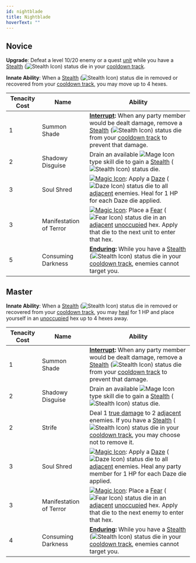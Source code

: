 ```yaml
---
id: nightblade
title: Nightblade
hoverText: ""
---
```


## Novice

**Upgrade**: Defeat a level 10/20 enemy or a quest [unit](/docs/glossary/unit) while you have a [Stealth](/docs/status-effects/stealth) (<img src="/icons/stealth.svg" alt="Stealth Icon" class="icon-svg" />) status die in your [cooldown track](/docs/glossary/cooldown-track).

**Innate Ability**: When a [Stealth](/docs/status-effects/stealth) (<img src="/icons/stealth.svg" alt="Stealth Icon" class="icon-svg" />) status die in removed or recovered from your [cooldown track](/docs/glossary/cooldown-track), you may move up to 4 hexes.

| Tenacity Cost | Name                    | Ability                                                                                                                                                                                                                                                                                                                                                     |
| ------------- | ----------------------- | ----------------------------------------------------------------------------------------------------------------------------------------------------------------------------------------------------------------------------------------------------------------------------------------------------------------------------------------------------------- |
| 1             | Summon Shade            | **[Interrupt](/docs/glossary/interrupt):** When any party member would be dealt damage, remove a [Stealth](/docs/status-effects/stealth) (<img src="/icons/stealth.svg" alt="Stealth Icon" class="icon-svg" />) status die from your [cooldown track](/docs/glossary/cooldown-track) to prevent that damage.                                                |
| 2             | Shadowy Disguise        | Drain an available <img src="/icons/mage.svg" alt="Mage Icon" class="icon-svg" /> type skill die to gain a [Stealth](/docs/status-effects/stealth) (<img src="/icons/stealth.svg" alt="Stealth Icon" class="icon-svg" />) status die.                                                                                                                       |
| 3             | Soul Shred              | [<img src="/icons/magic.svg" alt="Magic Icon" class="icon-svg" />](/docs/battle-forms/magic): Apply a [Daze](/docs/status-effects/daze) (<img src="/icons/daze.svg" alt="Daze Icon" class="icon-svg" />) status die to all [adjacent](/docs/glossary/adjacent) enemies. Heal for 1 HP for each Daze die applied.                                            |
| 3             | Manifestation of Terror | [<img src="/icons/magic.svg" alt="Magic Icon" class="icon-svg" />](/docs/battle-forms/magic): Place a [Fear](/docs/status-effects/fear) (<img src="/icons/fear.svg" alt="Fear Icon" class="icon-svg" />) status die in an [adjacent](/docs/glossary/adjacent) [unoccupied](/docs/glossary/occupied) hex. Apply that die to the next unit to enter that hex. |
| 5             | Consuming Darkness      | **[Enduring](/docs/glossary/enduring):** While you have a [Stealth](/docs/status-effects/stealth) (<img src="/icons/stealth.svg" alt="Stealth Icon" class="icon-svg" />) status die in your [cooldown track](/docs/glossary/cooldown-track), enemies cannot target you.                                                                                     |

## Master

**Innate Ability**: When a [Stealth](/docs/status-effects/stealth) (<img src="/icons/stealth.svg" alt="Stealth Icon" class="icon-svg" />) status die in removed or recovered from your [cooldown track](/docs/glossary/cooldown-track), you may [heal](/docs/glossary/healing) for 1 HP and place
yourself in an [unoccupied](/docs/glossary/occupied) hex up to 4 hexes away.

| Tenacity Cost | Name                    | Ability                                                                                                                                                                                                                                                                                                                                                      |
| ------------- | ----------------------- | ------------------------------------------------------------------------------------------------------------------------------------------------------------------------------------------------------------------------------------------------------------------------------------------------------------------------------------------------------------ |
| 1             | Summon Shade            | **[Interrupt](/docs/glossary/interrupt):** When any party member would be dealt damage, remove a [Stealth](/docs/status-effects/stealth) (<img src="/icons/stealth.svg" alt="Stealth Icon" class="icon-svg" />) status die from your [cooldown track](/docs/glossary/cooldown-track) to prevent that damage.                                                 |
| 2             | Shadowy Disguise        | Drain an available <img src="/icons/mage.svg" alt="Mage Icon" class="icon-svg" /> type skill die to gain a [Stealth](/docs/status-effects/stealth) (<img src="/icons/stealth.svg" alt="Stealth Icon" class="icon-svg" />) status die.                                                                                                                        |
| 2             | Strife                  | Deal 1 [true damage](/docs/glossary/true-damage) to 2 [adjacent](/docs/glossary/adjacent) enemies. If you have a [Stealth](/docs/status-effects/stealth) (<img src="/icons/stealth.svg" alt="Stealth Icon" class="icon-svg" />) status die in your [cooldown track](/docs/glossary/cooldown-track), you may choose not to remove it.                         |
| 3             | Soul Shred              | [<img src="/icons/magic.svg" alt="Magic Icon" class="icon-svg" />](/docs/battle-forms/magic): Apply a [Daze](/docs/status-effects/daze) (<img src="/icons/daze.svg" alt="Daze Icon" class="icon-svg" />) status die to all [adjacent](/docs/glossary/adjacent) enemies. Heal any party member for 1 HP for each Daze die applied.                            |
| 3             | Manifestation of Terror | [<img src="/icons/magic.svg" alt="Magic Icon" class="icon-svg" />](/docs/battle-forms/magic): Place a [Fear](/docs/status-effects/fear) (<img src="/icons/fear.svg" alt="Fear Icon" class="icon-svg" />) status die in an [adjacent](/docs/glossary/adjacent) [unoccupied](/docs/glossary/occupied) hex. Apply that die to the next enemy to enter that hex. |
| 4             | Consuming Darkness      | **[Enduring](/docs/glossary/enduring):** While you have a [Stealth](/docs/status-effects/stealth) (<img src="/icons/stealth.svg" alt="Stealth Icon" class="icon-svg" />) status die in your [cooldown track](/docs/glossary/cooldown-track), enemies cannot target you.                                                                                      |
